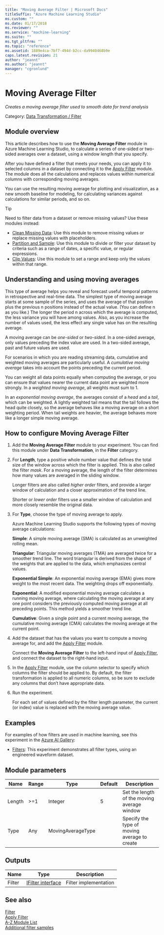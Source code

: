 ```yaml
---
title: "Moving Average Filter | Microsoft Docs"
titleSuffix: "Azure Machine Learning Studio"
ms.custom: ""
ms.date: 01/17/2018
ms.reviewer: ""
ms.service: "machine-learning"
ms.suite: ""
ms.tgt_pltfrm: ""
ms.topic: "reference"
ms.assetid: 1889e4ca-7bf7-494d-b2cc-da9940468b9e
caps.latest.revision: 21
author: "jeannt"
ms.author: "jeannt"
manager: "cgronlund"
---
```

# Moving Average Filter
*Creates a moving average filter used to smooth data for trend analysis*  
  
 Category: [Data Transformation / Filter](data-transformation-filter.md)  
  
## Module overview

This article describes how to use the **Moving Average Filter** module in Azure Machine Learning Studio, to calculate a series of one-sided or two-sided averages over a dataset, using a window length that you specify.  
  
After you have defined a filter that meets your needs, you can apply it to selected columns in a dataset by connecting it to the [Apply Filter](apply-filter.md) module. The module does all the calculations and replaces values within numerical columns with corresponding moving averages.  
  
You can use the resulting moving average for plotting and visualization, as a new smooth baseline for modeling, for calculating variances against calculations for similar periods, and so on.  

> [!TIP]
>  Need to filter data from a dataset or remove missing values? Use these modules instead:  
>   
>  -   [Clean Missing Data](clean-missing-data.md): Use this module to remove missing values or replace missing values with placeholders.  
> -   [Partition and Sample](partition-and-sample.md): Use this module to divide or filter your dataset by criteria such as a range of dates, a specific value, or regular expressions.  
> -   [Clip Values](clip-values.md): Use this module to set a range and keep only the values within that range.

## Understanding and using moving averages

This type of average helps you reveal and forecast useful temporal patterns in retrospective and real-time data. The simplest type of moving average starts at some sample of the series, and uses the average of that position plus the previous n positions instead of the actual value. (You can define n as you like.) The longer the period n across which the average is computed, the less variance you will have among values. Also, as you increase the number of values used, the less effect any single value has on the resulting average.  

A moving average can be *one-sided* or *two-sided*. In a one-sided average, only values preceding the index value are used. In a two-sided average, past and future values are used.  

For scenarios in which you are reading streaming data, cumulative and weighted moving averages are particularly useful. A *cumulative moving average* takes into account the points preceding the current period.  

You can weight all data points equally when computing the average, or you can ensure that values nearer the current data point are weighted more strongly. In a *weighted moving average*, all weights must sum to 1.  

In an *exponential moving average*, the averages consist of a *head* and a *tail*, which can be weighted. A lightly weighted tail means that the tail follows the head quite closely, so the average behaves like a moving average on a short weighting period. When tail weights are heavier, the average behaves more like a longer simple moving average.  

## How to configure Moving Average Filter  

1.  Add the **Moving Average Filter** module to your experiment.  You can find this module under **Data Transformation**, in the **Filter** category.
  
2.  For **Length**, type a positive whole number value that defines the total size of the window across which the filter is applied. This is also called the filter *mask*. For a moving average, the length of the filter determines how many values are averaged in the sliding window.
  
     Longer filters are also called *higher order* filters, and provide a larger window of calculation and a closer approximation of the trend line.  
  
     Shorter or *lower order* filters use a smaller window of calculation and more closely resemble the original data.  
  
3.  For **Type**, choose the type of moving average to apply.  
  
    Azure Machine Learning Studio supports the following types of moving average calculations:  
  
     **Simple**: A simple moving average (SMA) is calculated as an unweighted rolling mean.  
  
     **Triangular**: Triangular moving averages (TMA) are averaged twice for a smoother trend line.  The word triangular is derived from the shape of the weights that are applied to the data, which emphasizes central values.  
  
     **Exponential Simple**: An exponential moving average (EMA) gives more weight to the most recent data. The weighting drops off exponentially.  
  
     **Exponential**: A modified exponential moving average calculates a running moving average, where calculating the moving average at any one point considers the previously computed moving average at all preceding points. This method yields a smoother trend line.  
  
     **Cumulative**:  Given a single point and a current moving average, the cumulative moving average (CMA) calculates the moving average at the current point.  
  
4.  Add the dataset that has the values you want to compute a moving average for, and add the [Apply Filter](apply-filter.md) module.  
  
     Connect the **Moving Average Filter** to the left-hand input of [Apply Filter](apply-filter.md), and connect the dataset to the right-hand input.  
  
5.  In the [Apply Filter](apply-filter.md) module, use the column selector to specify which columns the filter should be applied to. By default, the filter transformation is applied to all numeric columns, so be sure to exclude any columns that don’t have appropriate data.  
  
6.  Run the experiment.
  
     For each set of values defined by the filter length parameter, the current (or index) value is replaced with the moving average value.  
  
## Examples

For examples of how filters are used in machine learning, see this experiment in the [Azure AI Gallery](https://gallery.cortanaintelligence.com/):
  
-  [Filters](http://go.microsoft.com/fwlink/?LinkId=525732): This experiment demonstrates all filter types, using an engineered waveform dataset.

##  Module parameters
  
|Name|Range|Type|Default|Description|  
|----------|-----------|----------|-------------|-----------------|  
|Length|>=1|Integer|5|Set the length of the moving average window|  
|Type|Any|MovingAverageType||Specify the type of moving average to create|  
  
##  Outputs  
  
|Name|Type|Description|  
|----------|----------|-----------------|  
|Filter|[IFilter interface](ifilter-interface.md)|Filter implementation|  
  
## See also  
 [Filter](data-transformation-filter.md)   
 [Apply Filter](apply-filter.md)   
 [A-Z Module List](a-z-module-list.md)   
 [Additional filter samples](https://gallery.azureml.net/browse?s=moving%20average%20filter)